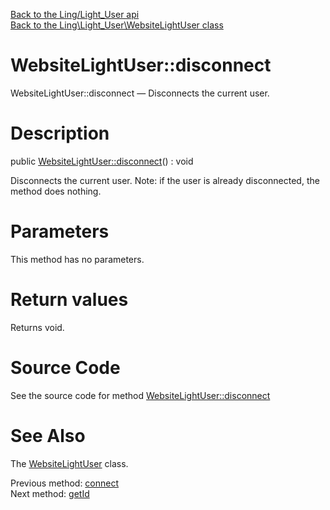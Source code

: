 [Back to the Ling/Light_User api](https://github.com/lingtalfi/Light_User/blob/master/doc/api/Ling/Light_User.md)<br>
[Back to the Ling\Light_User\WebsiteLightUser class](https://github.com/lingtalfi/Light_User/blob/master/doc/api/Ling/Light_User/WebsiteLightUser.md)


WebsiteLightUser::disconnect
================



WebsiteLightUser::disconnect — Disconnects the current user.




Description
================


public [WebsiteLightUser::disconnect](https://github.com/lingtalfi/Light_User/blob/master/doc/api/Ling/Light_User/WebsiteLightUser/disconnect.md)() : void




Disconnects the current user.
Note: if the user is already disconnected, the method does nothing.




Parameters
================

This method has no parameters.


Return values
================

Returns void.








Source Code
===========
See the source code for method [WebsiteLightUser::disconnect](https://github.com/lingtalfi/Light_User/blob/master/WebsiteLightUser.php#L211-L215)


See Also
================

The [WebsiteLightUser](https://github.com/lingtalfi/Light_User/blob/master/doc/api/Ling/Light_User/WebsiteLightUser.md) class.

Previous method: [connect](https://github.com/lingtalfi/Light_User/blob/master/doc/api/Ling/Light_User/WebsiteLightUser/connect.md)<br>Next method: [getId](https://github.com/lingtalfi/Light_User/blob/master/doc/api/Ling/Light_User/WebsiteLightUser/getId.md)<br>

